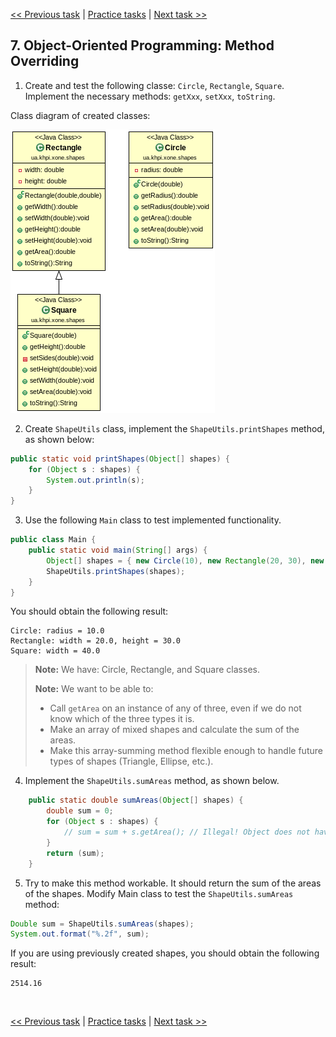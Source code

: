 [<< Previous task](task06.md) | [Practice tasks](readme.md#practice) | [Next task >>](task08.md)

<span id="task_07"></span>
## 7. Object-Oriented Programming: Method Overriding

1) Create and test the following classe: `Circle`, `Rectangle`, `Square`. Implement the necessary methods: `getXxx`, `setXxx`, `toString`.

Class diagram of created classes:

![shapes](shapes01.png)

2) Create `ShapeUtils` class, implement the `ShapeUtils.printShapes` method, as shown below:

```java
public static void printShapes(Object[] shapes) {
	for (Object s : shapes) {
		System.out.println(s);
	}
}
```
3) Use the following `Main` class to test implemented functionality.

```java
public class Main {
	public static void main(String[] args) {
		Object[] shapes = { new Circle(10), new Rectangle(20, 30), new Square(40) };
		ShapeUtils.printShapes(shapes);
	}
}
```

You should obtain the following result:

```
Circle: radius = 10.0
Rectangle: width = 20.0, height = 30.0
Square: width = 40.0
```

> **Note:** We have: Circle, Rectangle, and Square classes.
>
> **Note:** We want to be able to:
>
> - Call `getArea` on an instance of any of three, even if we do not know which of the three types it is.
> - Make an array of mixed shapes and calculate the sum of the areas.
> - Make this array-summing method flexible enough to handle future types of shapes (Triangle, Ellipse, etc.).

4) Implement the `ShapeUtils.sumAreas` method, as shown below.

```java
	public static double sumAreas(Object[] shapes) {
		double sum = 0;
		for (Object s : shapes) {
			// sum = sum + s.getArea(); // Illegal! Object does not have getArea
		}
		return (sum);
	}
```

5) Try to make this method workable. It should return the sum of the areas of the shapes. Modify Main class to test the `ShapeUtils.sumAreas` method:

```java
Double sum = ShapeUtils.sumAreas(shapes);
System.out.format("%.2f", sum);
```
If you are using previously created shapes, you should obtain the following result:
```
2514.16
```

<br>

[<< Previous task](task06.md) | [Practice tasks](readme.md#practice) | [Next task >>](task08.md)

